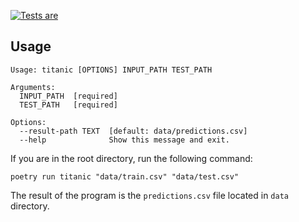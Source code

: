 [![Tests are](https://github.com/NiceeeTry/titanic-tutorial/actions/workflows/python-app.yml/badge.svg)](https://github.com/NiceeeTry/titanic-tutorial/actions/workflows/python-app.yml)
## Usage
```
Usage: titanic [OPTIONS] INPUT_PATH TEST_PATH

Arguments:
  INPUT_PATH  [required]
  TEST_PATH   [required]

Options:
  --result-path TEXT  [default: data/predictions.csv]
  --help              Show this message and exit.
```

If you are in the root directory, run the following command:
```
poetry run titanic "data/train.csv" "data/test.csv"
```
The result of the program is the `predictions.csv` file located in `data` directory.
